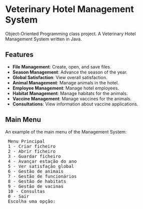 # Veterinary Hotel Management System
Object-Oriented Programming class project. A Veterinary Hotel Management System written in Java.

## Features

- **File Management**: Create, open, and save files.
- **Season Management**: Advance the season of the year.
- **Global Satisfaction**: View overall satisfaction.
- **Animal Management**: Manage animals in the hotel.
- **Employee Management**: Manage hotel employees.
- **Habitat Management**: Manage habitats for the animals.
- **Vaccine Management**: Manage vaccines for the animals.
- **Consultations**: View information about vaccine applications.

## Main Menu

An example of the main menu of the Management System:
<pre>
 Menu Principal
 1 - Criar ficheiro
 2 - Abrir ficheiro
 3 - Guardar ficheiro
 4 - Avançar estação do ano
 5 - Ver satisfação global
 6 - Gestão de animais
 7 - Gestão de funcionários
 8 - Gestão de habitats
 9 - Gestão de vacinas
 10 - Consultas
 0 - Sair
 Escolha uma opção: 
</pre>
